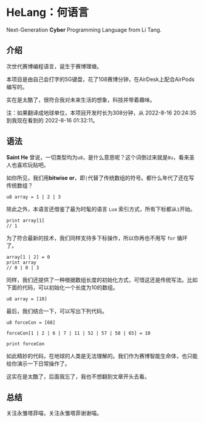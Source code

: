 # HeLang：何语言

Next-Generation **Cyber** Programming Language from Li Tang.

## 介绍

次世代赛博编程语言，诞生于赛博理塘。

本项目是由自己会打字的5G键盘，花了108赛博分钟，在AirDesk上配合AirPods编写的。

实在是太酷了，很符合我对未来生活的想象，科技并带着趣味。

注：如果翻译成地球单位，本项目开发时长为308分钟，从 2022‎-8‎-‎16‎ 20:24:35 到我现在看到的 2022-8-16 01:32:11。

## 语法

**Saint He** 曾说，一切类型均为`u8`，是什么意思呢？这个词倒过来就是`8u`，看来圣人也喜欢玩贴吧。

如你所见，我们用**bitwise or**，即`|`代替了传统数组的符号。都什么年代了还在写传统数组？

```he
u8 array = 1 | 2 | 3
```

除此之外，本语言还借鉴了最为时髦的语言 `Lua` 索引方式，所有下标都从`1`开始。

```he
print array[1]
// 1
```

为了符合最新的技术，我们同样支持多下标操作，所以你再也不用写 `for` 循环了。

```he
array[1 | 2] = 0
print array
// 0 | 0 | 3
```

同样，我们还提供了一种根据数组长度的初始化方式，可惜这还是传统写法。比如下面的代码，可以初始化一个长度为10的数组。

```he
u8 array = [10]
```

最后，我们结合一下，可以写出下列代码。

```he
u8 forceCon = [68]

forceCon[1 | 2 | 6 | 7 | 11 | 52 | 57 | 58 | 65] = 10

print forceCon
```

如此精妙的代码，在地球的人类是无法理解的。我们作为赛博智能生命体，也只能给你演示一下日常操作了。

这实在是太酷了，后面我忘了，我也不想翻到文章开头去看。

## 总结

关注永雏塔菲喵，关注永雏塔菲谢谢喵。